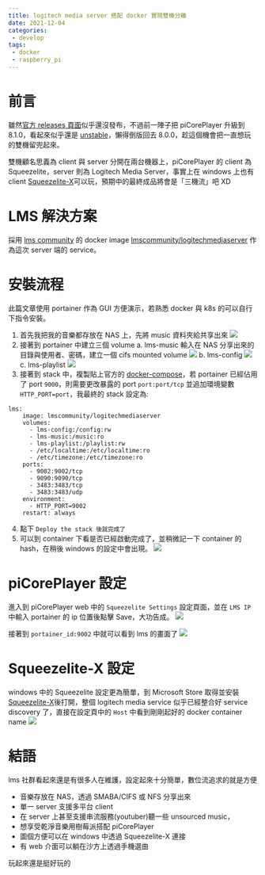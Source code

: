 ```yaml
---
title: logitech media server 搭配 docker 實現雙機分離
date: 2021-12-04
categories:
 - develop
tags:
 - docker
 - raspberry_pi
---
```


# 前言

雖然[官方 releases 頁面](https://docs.picoreplayer.org/releases/)似乎還沒發布，不過前一陣子把 piCorePlayer 升級到 8.1.0，看起來似乎還是 [unstable](https://forums.slimdevices.com/showthread.php?113353-Players-don-t-play-!-After-upgrading-8-0-1-to-8-1-0)，懶得倒版回去 8.0.0，趁這個機會把一直想玩的雙機留兜起來。

雙機顧名思義為 client 與 server 分開在兩台機器上，piCorePlayer 的 client 為 Squeezelite，server 則為 Logitech Media Server，事實上在 windows 上也有 client [Squeezelite-X](https://www.microsoft.com/zh-tw/p/squeezelite-x/9pbhmtnp9037)可以玩，預期中的最終成品將會是「三機流」吧 XD

# LMS 解決方案

採用 [lms community](https://hub.docker.com/u/lmscommunity) 的 docker image [lmscommunity/logitechmediaserver](https://hub.docker.com/r/lmscommunity/logitechmediaserver) 作為這次 server 端的 service。

# 安裝流程

此篇文章使用 portainer 作為 GUI 方便演示，若熟悉 docker 與 k8s 的可以自行下指令安裝。

1. 首先我把我的音樂都存放在 NAS 上，先將 music 資料夾給共享出來
![](/assets/dev/20211204/chrome_eeCPLxdAc7.png)
2. 接著到 portainer 中建立三個 volume
  a. lms-music
    輸入在 NAS 分享出來的目錄與使用者、密碼，建立一個 cifs mounted volume
    ![](/assets/dev/20211204/chrome_ldBeP6Fxh9.png)
  b. lms-config
    ![](/assets/dev/20211204/chrome_OWW2NmHnVl.png)
  c. lms-playlist
    ![](/assets/dev/20211204/chrome_yfoLywNeFT.png)
3. 接著到 stack 中，複製貼上官方的 [docker-compose](https://hub.docker.com/r/lmscommunity/logitechmediaserver)，若 portainer 已經佔用了 port `9000`，則需要更改暴露的 port `port:port/tcp` 並追加環境變數 `HTTP_PORT=port`，我最終的 stack 設定為:
  ```
  lms:
      image: lmscommunity/logitechmediaserver
      volumes:
        - lms-config:/config:rw
        - lms-music:/music:ro
        - lms-playlist:/playlist:rw
        - /etc/localtime:/etc/localtime:ro
        - /etc/timezone:/etc/timezone:ro
      ports:
        - 9002:9002/tcp
        - 9090:9090/tcp
        - 3483:3483/tcp
        - 3483:3483/udp
      environment:
        - HTTP_PORT=9002
      restart: always
  ```
4. 點下 `Deploy the stack 後就完成了`
5. 可以到 container 下看是否已經啟動完成了，並稍微記一下 container 的 hash，在稍後 windows 的設定中會出現。
  ![](/assets/dev/20211204/chrome_mGOfrPb43k.png)

# piCorePlayer 設定

進入到 piCorePlayer web 中的 `Squeezelite Settings` 設定頁面，並在 `LMS IP` 中輸入 portainer 的 ip 位置後點擊 Save，大功告成。
![](/assets/dev/20211204/chrome_YFvgpVIpxs.png)


接著到 `portainer_id:9002` 中就可以看到 lms 的畫面了
![](/assets/dev/20211204/chrome_F6GCYbCZdw.png)

# Squeezelite-X 設定

windows 中的 Squeezelite 設定更為簡單，到 Microsoft Store 取得並安裝 [Squeezelite-X](https://www.microsoft.com/zh-tw/p/squeezelite-x/9pbhmtnp9037)後打開，整個 logitech media service 似乎已經整合好 service discovery 了，直接在設定頁中的 `Host` 中看到剛剛起好的 docker container name
![](/assets/dev/20211204/SqueezeliteX_xjgIPyJ4B9.png)

# 結語

lms 社群看起來還是有很多人在維護，設定起來十分簡單，數位流追求的就是方便
- 音樂存放在 NAS，透過 SMABA/CIFS 或 NFS 分享出來
- 單一 server 支援多平台 client
- 在 server 上甚至支援串流服務(youtuber)聽一些 unsourced music，
- 想享受乾淨音樂用樹莓派搭配 piCorePlayer
- 圖個方便可以在 windows 中透過 Squeezelite-X 連接
- 有 web 介面可以躺在沙方上透過手機選曲

玩起來還是挺好玩的

